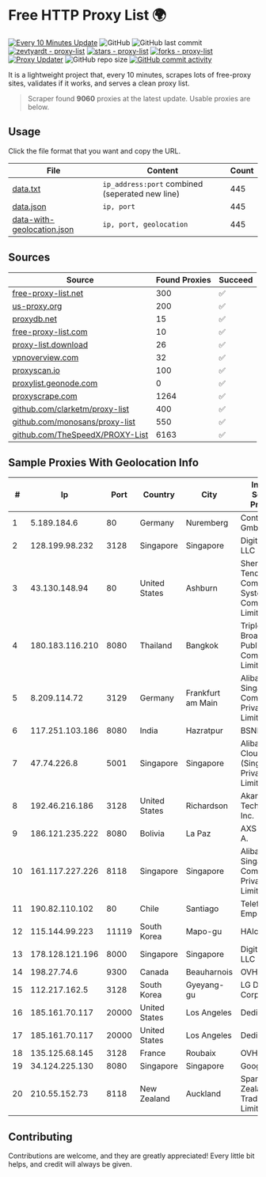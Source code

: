 
# Free HTTP Proxy List 🌍

[![Every 10 Minutes Update](https://github.com/mertguvencli/http-proxy-list/actions/workflows/main.yml/badge.svg?branch=main)](https://github.com/mertguvencli/http-proxy-list/actions/workflows/main.yml)
![GitHub](https://img.shields.io/github/license/mertguvencli/http-proxy-list)
![GitHub last commit](https://img.shields.io/github/last-commit/mertguvencli/http-proxy-list)
[![zevtyardt - proxy-list](https://img.shields.io/static/v1?label=zevtyardt&message=proxy-list&color=blue&logo=github)](https://github.com/zevtyardt/proxy-list "Go to GitHub repo")
[![stars - proxy-list](https://img.shields.io/github/stars/zevtyardt/proxy-list?style=social)](https://github.com/zevtyardt/proxy-list)
[![forks - proxy-list](https://img.shields.io/github/forks/zevtyardt/proxy-list?style=social)](https://github.com/zevtyardt/proxy-list)
[![Proxy Updater](https://github.com/zevtyardt/proxy-list/workflows/Proxy%20Updater/badge.svg)](https://github.com/zevtyardt/proxy-list/actions?query=workflow:"Proxy+Updater")
![GitHub repo size](https://img.shields.io/github/repo-size/zevtyardt/proxy-list)
[![GitHub commit activity](https://img.shields.io/github/commit-activity/m/zevtyardt/proxy-list?logo=commits)](https://github.com/zevtyardt/proxy-list/commits/main)

It is a lightweight project that, every 10 minutes, scrapes lots of free-proxy sites, validates if it works, and serves a clean proxy list.

> Scraper found **9060** proxies at the latest update. Usable proxies are below.

## Usage

Click the file format that you want and copy the URL.

|File|Content|Count|
|----|-------|-----|
|[data.txt](https://raw.githubusercontent.com/mertguvencli/http-proxy-list/main/proxy-list/data.txt)|`ip_address:port` combined (seperated new line)|445|
|[data.json](https://raw.githubusercontent.com/mertguvencli/http-proxy-list/main/proxy-list/data.json)|`ip, port`|445|
|[data-with-geolocation.json](https://raw.githubusercontent.com/mertguvencli/http-proxy-list/main/proxy-list/data-with-geolocation.json)|`ip, port, geolocation`|445|

## Sources

|Source|Found Proxies|Succeed|
|------|-------------|-------|
|[free-proxy-list.net](https://free-proxy-list.net)|300|✅|
|[us-proxy.org](https://www.us-proxy.org)|200|✅|
|[proxydb.net](http://proxydb.net)|15|✅|
|[free-proxy-list.com](https://free-proxy-list.com/?page=&port=&type%5B%5D=http&type%5B%5D=https&up_time=0&search=Search)|10|✅|
|[proxy-list.download](https://www.proxy-list.download/HTTP)|26|✅|
|[vpnoverview.com](https://vpnoverview.com/privacy/anonymous-browsing/free-proxy-servers)|32|✅|
|[proxyscan.io](https://www.proxyscan.io)|100|✅|
|[proxylist.geonode.com](https://proxylist.geonode.com/api/proxy-list?limit=300&page=1&sort_by=lastChecked&sort_type=desc&protocols=http,https)|0|✅|
|[proxyscrape.com](https://api.proxyscrape.com/v2/?request=displayproxies&protocol=http&timeout=10000&country=all&ssl=all&anonymity=all)|1264|✅|
|[github.com/clarketm/proxy-list](https://raw.githubusercontent.com/clarketm/proxy-list/master/proxy-list-raw.txt)|400|✅|
|[github.com/monosans/proxy-list](https://raw.githubusercontent.com/monosans/proxy-list/main/proxies/http.txt)|550|✅|
|[github.com/TheSpeedX/PROXY-List](https://raw.githubusercontent.com/TheSpeedX/PROXY-List/master/http.txt)|6163|✅|


## Sample Proxies With Geolocation Info

|#|Ip|Port|Country|City|Internet Service Provider|
|-|--|----|-------|----|-------------------------|
|1|5.189.184.6|80|Germany|Nuremberg|Contabo GmbH|
|2|128.199.98.232|3128|Singapore|Singapore|DigitalOcean, LLC|
|3|43.130.148.94|80|United States|Ashburn|Shenzhen Tencent Computer Systems Company Limited|
|4|180.183.116.210|8080|Thailand|Bangkok|Triple T Broadband Public Company Limited|
|5|8.209.114.72|3129|Germany|Frankfurt am Main|Alibaba.com Singapore E-Commerce Private Limited|
|6|117.251.103.186|8080|India|Hazratpur|BSNL Internet|
|7|47.74.226.8|5001|Singapore|Singapore|Alibaba Cloud (Singapore) Private Limited|
|8|192.46.216.186|3128|United States|Richardson|Akamai Technologies, Inc.|
|9|186.121.235.222|8080|Bolivia|La Paz|AXS Bolivia S. A.|
|10|161.117.227.226|8118|Singapore|Singapore|Alibaba.com Singapore E-Commerce Private Limited|
|11|190.82.110.102|80|Chile|Santiago|Telefonica Empresas|
|12|115.144.99.223|11119|South Korea|Mapo-gu|HAIonNet|
|13|178.128.121.196|8000|Singapore|Singapore|DigitalOcean, LLC|
|14|198.27.74.6|9300|Canada|Beauharnois|OVH SAS|
|15|112.217.162.5|3128|South Korea|Gyeyang-gu|LG DACOM Corporation|
|16|185.161.70.117|20000|United States|Los Angeles|DediPath|
|17|185.161.70.117|20000|United States|Los Angeles|DediPath|
|18|135.125.68.145|3128|France|Roubaix|OVH SAS|
|19|34.124.225.130|8080|Singapore|Singapore|Google LLC|
|20|210.55.152.73|8118|New Zealand|Auckland|Spark New Zealand Trading Limited|



## Contributing

Contributions are welcome, and they are greatly appreciated! Every
little bit helps, and credit will always be given.

